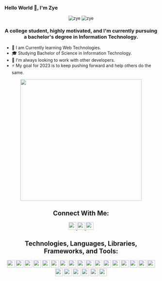 <!-- ![Banner](https://github.com/BarelyAnXer/BarelyAnXer/blob/main/b1810d0bf4fbd370349d671a3f9389af.gif) -->
<!-- <img src="https://github.com/BarelyAnXer/BarelyAnXer/blob/main/b1810d0bf4fbd370349d671a3f9389af.gif" alt="drawing" width="100%" height="400px"/> -->

### Hello World 👋, I'm Zye

<p style="text-align: center;">
	<img src="https://gpvc.arturio.dev/DreamIce-1" alt="zye" />
	<img src="https://gpvc.arturio.dev/BarelyAnXer" alt="zye" />
</p>

<h3 align="center">A college student, highly motivated, and I'm currently pursuing a bachelor's degree in Information Technology.</h3>

- 🌱 I am Currently learning Web Technologies.
- 🎓 Studying Bachelor of Science in Information Technology.
- 👯 I'm always looking to work with other developers.
- ⚡ My goal for 2023 is to keep pushing forward and help others do the same.

<div style="text-align: center;"> 
<img width="400" src="https://readme-typing-svg.herokuapp.com?size=25&duration=3000&lines=Never+Gonna+Give+You+Up;Never+Gonna+Let+You+Down+;Never+Gonna+Run+Around+And+Desert+You;Never+Gonna+Make+You+Cry;Never+Gonna+Say+Goodbye;Never+Gonna+Tell+A+Lie+And+Hurt+You"  alt=""/>
</div>

<h2 align="center">Connect With Me:</h2>
<p align="center"> 
	<a href="https://twitter.com/BarelyAnXer">
		<img src="https://img.shields.io/badge/Twitter-%231DA1F2.svg?style=for-the-badge&logo=Twitter&logoColor=white" height="25"  alt=""/>
	</a> 
	<a href="https://www.linkedin.com/in/christian-gazzingan">
		<img src="https://img.shields.io/badge/LinkedIn-%230077B5.svg?style=for-the-badge&logo=linkedin&logoColor=white" height="25"  alt=""/>
	</a>
	<a href="https://www.facebook.com/zye.gazzingan.12"> 
		<img src="https://img.shields.io/badge/Facebook-%231877F2.svg?style=for-the-badge&logo=Facebook&logoColor=white" height="25"  alt=""/>
	</a>
</p>
<h2 align="center">Technologies, Languages, Libraries, Frameworks, and Tools:</h2>

<p align="center">
<!-- Frontend -->
<img src="https://img.shields.io/badge/html5-%23E34F26.svg?style=for-the-badge&logo=html5&logoColor=white" height="25" alt=""/> 
<img src="https://img.shields.io/badge/css3-%231572B6.svg?style=for-the-badge&logo=css3&logoColor=white" height="25" alt=""/> 
<img src="https://img.shields.io/badge/javascript-%23323330.svg?style=for-the-badge&logo=javascript&logoColor=%23F7DF1E" height="25" alt=""/>
<img src="https://img.shields.io/badge/typescript-%23007acc.svg?style=for-the-badge&logo=typescript&logoColor=white" height="25" alt=""/>
<img src="https://img.shields.io/badge/react-%2320232a.svg?style=for-the-badge&logo=react&logoColor=%2361DAFB" height="25" alt=""/> 
<img src="https://img.shields.io/badge/next.js-000000.svg?style=for-the-badge&logo=next.js&logoColor=white" height="25" alt=""/>
<img src="https://img.shields.io/badge/tailwindcss-%2338B2AC.svg?style=for-the-badge&logo=tailwind-css&logoColor=white" height="25" alt=""/> 

<!-- Backend -->
<img src="https://img.shields.io/badge/node.js-%2343853D.svg?style=for-the-badge&logo=node.js&logoColor=white" height="25" alt=""/> 
<img src="https://img.shields.io/badge/express.js-%23404d59.svg?style=for-the-badge&logo=express&logoColor=%2361DAFB" height="25" alt=""/> 
<img src="https://img.shields.io/badge/MongoDB-%234ea94b.svg?style=for-the-badge&logo=mongodb&logoColor=white" height="25" alt=""/>
<img src="https://img.shields.io/badge/PostgreSQL-%23336791.svg?style=for-the-badge&logo=postgresql&logoColor=white" height="25" alt=""/>
<img src="https://img.shields.io/badge/GraphQL-%23e535ab.svg?style=for-the-badge&logo=graphql&logoColor=white" height="25" alt=""/>

<!-- Languages -->
<img src="https://img.shields.io/badge/go-%2300ADD8.svg?style=for-the-badge&logo=go&logoColor=white" height="25" alt=""/>
<img src="https://img.shields.io/badge/java-%23b07219.svg?style=for-the-badge&logo=java&logoColor=white" height="25" alt=""/>
<img src="https://img.shields.io/badge/bash-%23121011.svg?style=for-the-badge&logo=gnu-bash&logoColor=white" height="25" alt=""/>

<!-- DevOps & Cloud -->
<img src="https://img.shields.io/badge/docker-%230db7ed.svg?style=for-the-badge&logo=docker&logoColor=white" height="25" alt=""/>
<img src="https://img.shields.io/badge/kubernetes-%23326ce5.svg?style=for-the-badge&logo=kubernetes&logoColor=white" height="25" alt=""/>
<img src="https://img.shields.io/badge/aws-%23FF9900.svg?style=for-the-badge&logo=amazonaws&logoColor=white" height="25" alt=""/>
<img src="https://img.shields.io/badge/terraform-%235835CC.svg?style=for-the-badge&logo=terraform&logoColor=white" height="25" alt=""/>
<img src="https://img.shields.io/badge/github%20actions-2088FF.svg?style=for-the-badge&logo=github-actions&logoColor=white" height="25" alt=""/>
<img src="https://img.shields.io/badge/linux-%23FCC624.svg?style=for-the-badge&logo=linux&logoColor=black" height="25" alt=""/>

<!-- Tools -->
<img src="https://img.shields.io/badge/git-%23F05033.svg?style=for-the-badge&logo=git&logoColor=white" height="25" alt=""/> 
<img src="https://img.shields.io/badge/firebase-%23039BE5.svg?style=for-the-badge&logo=firebase&logoColor=white" height="25" alt=""/>
</p>
